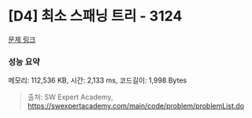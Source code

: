 # [D4] 최소 스패닝 트리 - 3124 

[문제 링크](https://swexpertacademy.com/main/code/problem/problemDetail.do?contestProbId=AV_mSnmKUckDFAWb) 

### 성능 요약

메모리: 112,536 KB, 시간: 2,133 ms, 코드길이: 1,998 Bytes



> 출처: SW Expert Academy, https://swexpertacademy.com/main/code/problem/problemList.do